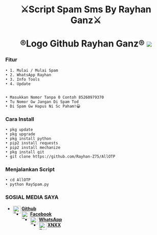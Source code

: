 
<h1 align="center">
    ⚔️Script Spam Sms By Rayhan Ganz⚔️
</h1>
<h1 align="center">
  ®️Logo Github Rayhan Ganz®️

<img src="https://github.com/Rayhan-Z75/AllOTP/blob/main/Logo_Rayhan-Z75.png" />

### Fitur
```
• 1. Mulai / Mulai Spam
• 2. WhatsApp Rayhan
• 3. Info Tools
• 4. Update


• Masukkan Nomor Tanpa 0 Contoh 85260979370
• Tu Nomor Gw Jangan Di Spam Tod
• Di Spam Gw Hapus Ni Sc Paham!😀

```
### Cara Install
```
• pkg update
• pkg upgrade
• pkg install python
• pip2 install requests
• pip2 install mechanize
• pkg install git
• git clone https://github.com/Rayhan-Z75/AllOTP
```
### Menjalankan Script
```
• cd AllOTP
• python RaySpam.py
```
### SOSIAL MEDIA SAYA
* [<img alt="Rayhan Github" align="left" width="24px" src="https://cdn.jsdelivr.net/npm/simple-icons@v3/icons/github.svg" /> <b>Github</b>](https://github.com/Rayhan-Z75/)<br />
* [<img alt="Rayhan Facebook" align="left" width="24px" src="https://cdn.jsdelivr.net/npm/simple-icons@v3/icons/facebook.svg" /> <b>Facebook</b>](https://www.facebook.com/RayhanGanzRGZ)<br />
* [<img alt="Rayhan Whatsapp" align="left" width="24px" src="https://cdn.jsdelivr.net/npm/simple-icons@v3/icons/whatsapp.svg" /> <b>WhatsApp</b>](https://wa.me/6285260979370?text=Asalamualaikum+Bang)<br />
* [<img alt="Rayhan XNXX" align="left" width="24px" src="https://cdn.jsdelivr.net/npm/simple-icons@v3/icons/whatsapp.svg" /> <b>XNXX</b>](https://Xnxx.com/search/6285260979370?text=Asalamualaikum+Bang)<br />
